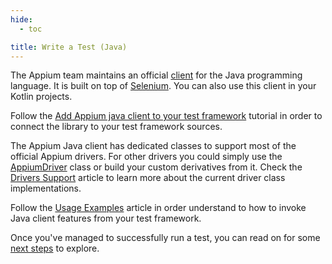 ```yaml
---
hide:
  - toc

title: Write a Test (Java)
---
```


The Appium team maintains an official [client](https://github.com/appium/java-client) for the Java programming language.
It is built on top of [Selenium](https://github.com/SeleniumHQ/selenium).
You can also use this client in your Kotlin projects.

Follow the [Add Appium java client to your test framework](https://github.com/appium/java-client#add-appium-java-client-to-your-test-framework)
tutorial in order to connect the library to your test framework sources.

The Appium Java client has dedicated classes to support most of the official Appium drivers. For other drivers
you could simply use the [AppiumDriver](https://github.com/appium/java-client/blob/master/src/main/java/io/appium/java_client/AppiumDriver.java) class
or build your custom derivatives from it. Check the [Drivers Support](https://github.com/appium/java-client#drivers-support)
article to learn more about the current driver class implementations.

Follow the [Usage Examples](https://github.com/appium/java-client#usage-examples) article in order understand to how to invoke Java client features from your test framework.

Once you've managed to successfully run a test, you can read on for some [next steps](./next-steps.md) to explore.